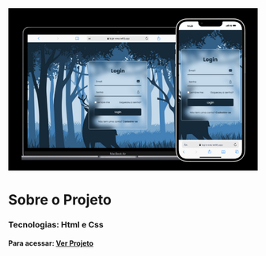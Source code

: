 <div style=text-align:center;>
    <img src="img/foto-site.png" alt="Banner">

</div>

<div>
<h1>Sobre o Projeto</h1>
<h3>Tecnologias: Html e Css</h3>
<h4>Para acessar: <a href="https://login-rena.netlify.app/">Ver Projeto</a></h4>
</div>